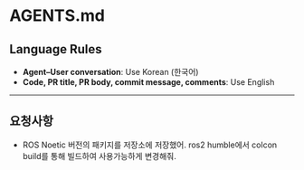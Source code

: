 # AGENTS.md

## Language Rules

- **Agent–User conversation**: Use Korean (한국어)
- **Code, PR title, PR body, commit message, comments**: Use English

---
## 요청사항
- ROS Noetic 버전의 패키지를 저장소에 저장했어. ros2 humble에서 colcon build를 통해 빌드하여 사용가능하게 변경해줘.
